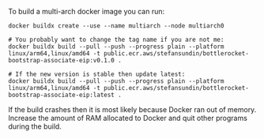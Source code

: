 To build a multi-arch docker image you can run:

```shell
docker buildx create --use --name multiarch --node multiarch0

# You probably want to change the tag name if you are not me:
docker buildx build --pull --push --progress plain --platform linux/arm64,linux/amd64 -t public.ecr.aws/stefansundin/bottlerocket-bootstrap-associate-eip:v0.1.0 .

# If the new version is stable then update latest:
docker buildx build --pull --push --progress plain --platform linux/arm64,linux/amd64 -t public.ecr.aws/stefansundin/bottlerocket-bootstrap-associate-eip:latest .
```

If the build crashes then it is most likely because Docker ran out of memory. Increase the amount of RAM allocated to Docker and quit other programs during the build.
